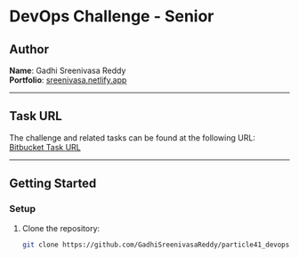 # DevOps Challenge - Senior

## Author
**Name**: Gadhi Sreenivasa Reddy  
**Portfolio**: [sreenivasa.netlify.app](https://sreenivasa.netlify.app)

---

## Task URL
The challenge and related tasks can be found at the following URL:  
[Bitbucket Task URL](https://bitbucket.org/particle41/devops-challenge-senior/src/main/)

---

## Getting Started

### Setup
1. Clone the repository:
   ```bash
   git clone https://github.com/GadhiSreenivasaReddy/particle41_devops-challenge-senior.git
